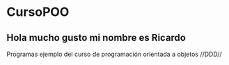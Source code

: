 # CursoPOO
## Hola mucho gusto mi nombre es Ricardo
Programas ejemplo del curso de programación orientada a objetos
//DDD//